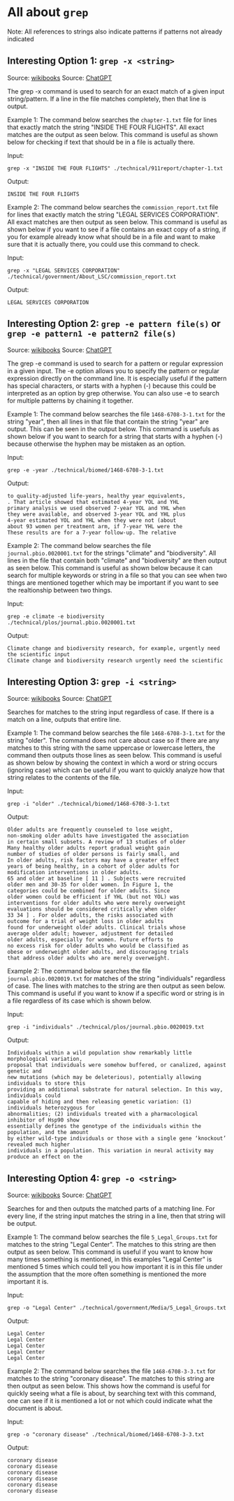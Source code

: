 # All about ```grep```

Note: All references to strings also indicate patterns if patterns not already indicated

## Interesting Option 1: ```grep -x <string>```
Source: [wikibooks](https://en.wikibooks.org/wiki/Grep)
Source: [ChatGPT](https://openai.com/blog/chatgpt)

The grep -x command is used to search for an exact match of a given input string/pattern. If a line in the file matches completely, then that line is output.

Example 1:
The command below searches the ```chapter-1.txt``` file for lines that exactly match the string "INSIDE THE FOUR FLIGHTS". All exact matches
are the output as seen below. This command is useful as shown below for checking if text that should be in a file is actually there.

Input:
```
grep -x "INSIDE THE FOUR FLIGHTS" ./technical/911report/chapter-1.txt
```

Output:
```
INSIDE THE FOUR FLIGHTS
```

Example 2:
The command below searches the ```commission_report.txt``` file for lines that exactly match the string "LEGAL SERVICES CORPORATION". All exact matches are then output as seen below. This command is useful as shown below if you want to see if a file contains an exact copy of a string, if you for example already know what should be in a file and want to make sure that it is actually there, you could use this command to check.

Input:
```
grep -x "LEGAL SERVICES CORPORATION" ./technical/government/About_LSC/commission_report.txt
```

Output:
```
LEGAL SERVICES CORPORATION
```

## Interesting Option 2: ```grep -e pattern file(s)``` or ```grep -e pattern1 -e pattern2 file(s)```
Source: [wikibooks](https://en.wikibooks.org/wiki/Grep)
Source: [ChatGPT](https://openai.com/blog/chatgpt)

The grep -e command is used to search for a pattern or regular expression in a given input. The -e option allows you to specify the pattern or regular expression directly on the command line. It is especially useful if the pattern has special characters, or starts with a hyphen (-) because this could be interpreted as an option by grep otherwise. You can also use -e to search for multiple patterns by chaining it together.

Example 1:
The command below searches the file ```1468-6708-3-1.txt``` for the string "year", then all lines in that file that contain the string "year" are output. This can be seen in the output below. This command is usefuls as shown below if you want to search for a string that starts with a hyphen (-) because otherwise the hyphen may be mistaken as an option.

Input:
```
grep -e -year ./technical/biomed/1468-6708-3-1.txt
```

Output:
```
to quality-adjusted life-years, healthy year equivalents,
. That article showed that estimated 4-year YOL and YHL
primary analysis we used observed 7-year YOL and YHL when
they were available, and observed 3-year YOL and YHL plus
4-year estimated YOL and YHL when they were not (about
about 93 women per treatment arm, if 7-year YHL were the
These results are for a 7-year follow-up. The relative
```

Example 2:
The command below searches the file ```journal.pbio.0020001.txt``` for the strings "climate" and "biodiversity". All lines in the file that contain both "climate" and "biodiversity" are then output as seen below. This command is useful as shown below because it can search for multiple keywords or string in a file so that you can see when two things are mentioned together which may be important if you want to see the realtionship between two things.

Input:
```
grep -e climate -e biodiversity ./technical/plos/journal.pbio.0020001.txt
```

Output:
```
Climate change and biodiversity research, for example, urgently need the scientific input
Climate change and biodiversity research urgently need the scientific
```

## Interesting Option 3: ```grep -i <string>```
Source: [wikibooks](https://en.wikibooks.org/wiki/Grep)
Source: [ChatGPT](https://openai.com/blog/chatgpt)

Searches for matches to the string input regardless of case. If there is a match on a line, outputs that entire line.

Example 1:
The command below searches the file ```1468-6708-3-1.txt``` for the string "older". The command does not care about case so if there are any matches to this string with the same uppercase or lowercase letters, the command then outputs those lines as seen below. This command is useful as shown below by showing the context in which a word or string occurs (ignoring case) which can be useful if you want to quickly analyze how that string relates to the contents of the file.

Input:
```
grep -i "older" ./technical/biomed/1468-6708-3-1.txt
```

Output:
```
Older adults are frequently counseled to lose weight,
non-smoking older adults have investigated the association
in certain small subsets. A review of 13 studies of older
Many healthy older adults report gradual weight gain
number of studies of older persons is fairly small, and
In older adults, risk factors may have a greater effect
years of being healthy, in a cohort of older adults for
modification interventions in older adults.
65 and older at baseline [ 11 ] . Subjects were recruited
older men and 30-35 for older women. In Figure 1, the
categories could be combined for older adults. Since
older women could be efficient if YHL (but not YOL) was
interventions for older adults who were merely overweight
evaluations should be considered critically when older
33 34 ] . For older adults, the risks associated with
outcome for a trial of weight loss in older adults
found for underweight older adults. Clinical trials whose
average older adult; however, adjustment for detailed
older adults, especially for women. Future efforts to
no excess risk for older adults who would be classified as
obese or underweight older adults, and discouraging trials
that address older adults who are merely overweight.
```

Example 2:
The command below searches the file ```journal.pbio.0020019.txt``` for matches of the string "individuals" regardless of case. The lines with matches to the string are then output as seen below. This command is useful if you want to know if a specific word or string is in a file regardless of its case which is shown below.

Input:
```
grep -i "individuals" ./technical/plos/journal.pbio.0020019.txt
```

Output:
```
Individuals within a wild population show remarkably little morphological variation,
proposal that individuals were somehow buffered, or canalized, against genetic and
new mutations (which may be deleterious), potentially allowing individuals to store this
providing an additional substrate for natural selection. In this way, individuals could
capable of hiding and then releasing genetic variation: (1) individuals heterozygous for
abnormalities; (2) individuals treated with a pharmacological inhibitor of Hsp90 show
essentially defines the genotype of the individuals within the population, and the amount
by either wild-type individuals or those with a single gene ‘knockout’ revealed much higher
individuals in a population. This variation in neural activity may produce an effect on the
```

## Interesting Option 4: ```grep -o <string>```
Source: [wikibooks](https://en.wikibooks.org/wiki/Grep)
Source: [ChatGPT](https://openai.com/blog/chatgpt)

Searches for and then outputs the matched parts of a matching line. For every line, if the string input matches the string in a line, then that string will be output.

Example 1:
The command below searches the file ```5_Legal_Groups.txt``` for matches to the string "Legal Center". The matches to this string are then output as seen below. This command is useful if you want to know how many times something is mentioned, in this examples "Legal Center" is mentioned 5 times which could tell you how important it is in this file under the assumption that the more often something is mentioned the more important it is. 

Input:
```
grep -o "Legal Center" ./technical/government/Media/5_Legal_Groups.txt
```
Output:
```
Legal Center
Legal Center
Legal Center
Legal Center
Legal Center
```

Example 2:
The command below searches the file ```1468-6708-3-3.txt``` for matches to the string "coronary disease". The matches to this string are then output as seen below. This shows how the command is useful for quickly seeing what a file is about, by searching text with this command, one can see if it is mentioned a lot or not which could indicate what the document is about.

Input:
```
grep -o "coronary disease" ./technical/biomed/1468-6708-3-3.txt
```
Output:
```
coronary disease
coronary disease
coronary disease
coronary disease
coronary disease
coronary disease
```



